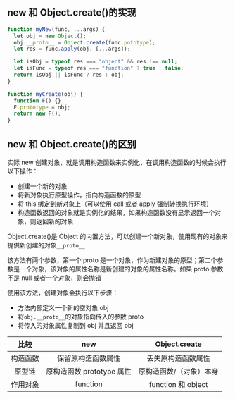 ## new 和 Object.create()的实现

```js
function myNew(func, ...args) {
  let obj = new Object();
  obj.__proto__ = Object.create(func.pototype);
  let res = func.apply(obj, [...args]);

  let isObj = typeof res === "object" && res !== null;
  let isFunc = typeof res === "function" ? true : false;
  return isObj || isFunc ? res : obj;
}

function myCreate(obj) {
  function F() {}
  F.prototype = obj;
  return new F();
}
```

## new 和 Object.create()的区别

实际 new 创建对象，就是调用构造函数来实例化，在调用构造函数的时候会执行以下操作：

- 创建一个新的对象
- 将新对象执行原型操作，指向构造函数的原型
- 将 this 绑定到新对象上（可以使用 call 或者 apply 强制转换执行环境）
- 构造函数返回的对象就是实例化的结果，如果构造函数没有显示返回一个对象，则返回新的对象

Object.create()是 Object 的内置方法，可以创建一个新对象，使用现有的对象来提供新创建的对象`__proto__`

该方法有两个参数，第一个 proto 是一个对象，作为新建对象的原型；第二个参数是一个对象，该对象的属性名称是新创建的对象的属性名称。如果 proto 参数不是 null 或者一个对象，则会抛错

使用该方法，创建对象会执行以下步骤：

- 方法内部定义一个新的空对象 obj
- 将`obj.__proto__`的对象指向传入的参数 proto
- 将传入的对象属性复制到 obj 并且返回 obj

|   比较   |            new            |      Object.create      |
| :------: | :-----------------------: | :---------------------: |
| 构造函数 |    保留原构造函数属性     |   丢失原构造函数属性    |
|  原型链  | 原构造函数 prototype 属性 | 原构造函数/（对象）本身 |
| 作用对象 |         function          |   function 和 object    |
